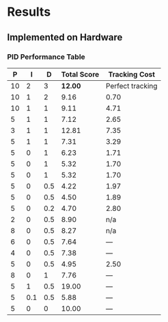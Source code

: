 # Results

## Implemented on Hardware

### PID Performance Table

| P   | I   | D   | Total Score | Tracking Cost |
|-----|-----|-----|--------------|----------------|
| 10  | 2   | 3   | **12.00**    | Perfect tracking |
| 10  | 1   | 2   | 9.16         | 0.70            |
| 10  | 1   | 1   | 9.11         | 4.71            |
| 5   | 1   | 1   | 7.12         | 2.65            |
| 3   | 1   | 1   | 12.81        | 7.35            |
| 5   | 1   | 1   | 7.31         | 3.29            |
| 5   | 0   | 1   | 6.23         | 1.71            |
| 5   | 0   | 1   | 5.32         | 1.70            |
| 5   | 0   | 1   | 5.32         | 1.70            |
| 5   | 0   | 0.5 | 4.22         | 1.97            |
| 5   | 0   | 0.5 | 4.50         | 1.89            |
| 5   | 0   | 0.2 | 4.70         | 2.80            |
| 2   | 0   | 0.5 | 8.90         | n/a             |
| 8   | 0   | 0.5 | 8.27         | n/a             |
| 6   | 0   | 0.5 | 7.64         | —               |
| 4   | 0   | 0.5 | 7.38         | —               |
| 5   | 0   | 0.5 | 4.95         | 2.50            |
| 8   | 0   | 1   | 7.76         | —               |
| 5   | 1   | 0.5 | 19.00        | —               |
| 5   | 0.1 | 0.5 | 5.88         | —               |
| 5   | 0   | 0   | 10.00        | —               |
